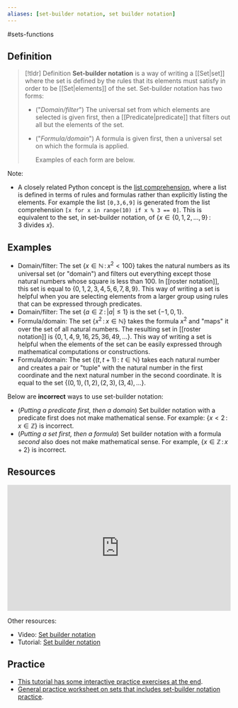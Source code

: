 ```yaml
---
aliases: [set-builder notation, set builder notation]
--- 
```


#sets-functions 

## Definition 

> [!tldr] Definition
> **Set-builder notation** is a way of writing a [[Set|set]] where the set is defined by the rules that its elements must satisfy in order to be [[Set|elements]] of the set. Set-builder notation has two forms: 
> 
> - ("*Domain/filter*") The universal set from which elements are selected is given first, then a [[Predicate|predicate]] that filters out all but the elements of the set. 
> - ("*Formula/domain*") A formula is given first, then a universal set on which the formula is applied. 
>   
>   Examples of each form are below. 

Note: 
- A closely related Python concept is the [list comprehension](https://www.w3schools.com/python/python_lists_comprehension.asp), where a list is defined in terms of rules and formulas rather than explicitly listing the elements. For example the list `[0,3,6,9]` is generated from the list comprehension `[x for x in range(10) if x % 3 == 0]`. This is equivalent to the set, in set-builder notation, of $\{x \in \{0,1,2,\dots,9\} \, : \, 3 \ \text{divides} \ x\}$. 

## Examples 

- Domain/filter: The set $\{ x \in \mathbb{N} \, : \, x^2 < 100 \}$ takes the natural numbers as its universal set (or "domain") and filters out everything except those natural numbers whose square is less than 100. In [[roster notation]], this set is equal to $\{0,1,2,3,4,5,6,7,8,9\}$. This way of writing a set is helpful when you are selecting elements from a larger group using rules that can be expressed through predicates. 
- Domain/filter: The set $\{a \in \mathbb{Z} \, : \, |a| \leq 1 \}$ is the set $\{-1, 0, 1\}$. 
- Formula/domain: The set $\{x^2 \, : \, x \in \mathbb{N}\}$ takes the formula $x^2$ and "maps" it over the set of all natural numbers. The resulting set in [[roster notation]] is $\{0, 1, 4, 9, 16, 25, 36, 49, \dots \}$. This way of writing a set is helpful when the elements of the set can be easily expressed through mathematical computations or constructions. 
- Formula/domain: The set $\{(t, t+1) \, : \ t \in \mathbb{N}\}$ takes each natural number and creates a pair or "tuple" with the natural number in the first coordinate and the next natural number in the second coordinate. It is equal to the set $\{(0,1), (1,2), (2,3), (3,4), \dots \}$. 

Below are **incorrect** ways to use set-builder notation: 

- (*Putting a predicate first, then a domain*) Set builder notation with a predicate first does not make mathematical sense. For example: $\{x < 2 \, : \, x \in \mathbb{Z}\}$ is incorrect. 
- (*Putting a set first, then a formula*) Set builder notation with a formula *second* also does not make mathematical sense. For example, $\{x \in \mathbb{Z} \, : \, x+2\}$ is incorrect. 

## Resources 

<div style="padding:56.25% 0 0 0;position:relative;"><iframe src="https://player.vimeo.com/video/602744516?badge=0&amp;autopause=0&amp;player_id=0&amp;app_id=58479" frameborder="0" allow="autoplay; fullscreen; picture-in-picture" style="position:absolute;top:0;left:0;width:100%;height:100%;" title="Screencast 3.2: Roster and set-builder notation"></iframe></div><script src="https://player.vimeo.com/api/player.js"></script>

Other resources: 
- Video: [Set builder notation](https://www.youtube.com/watch?v=O84JrsT5r1o)
- Tutorial: [Set builder notation](https://www.cuemath.com/algebra/set-builder-notation/)

## Practice 

- [This tutorial has some interactive practice exercises at the end](https://www.mathgoodies.com/lessons/sets/set-builder-notation). 
- [General practice worksheet on sets that includes set-builder notation practice](https://www.cabrini.edu/globalassets/pdfs-website/math-resource-center/math-111-practice-test-chapter-2-answers.pdf). 